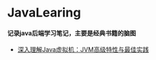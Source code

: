 # JavaLearing

#### 记录java后端学习笔记，主要是经典书籍的脑图

+ [深入理解Java虚拟机：JVM高级特性与最佳实践](./doc/深入理解Java虚拟机：JVM高级特性与最佳实践.md)

